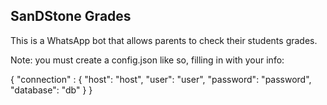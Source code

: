 ## SanDStone Grades

This is a WhatsApp bot that allows parents to check their students grades.

Note: you must create a config.json like so, filling in with your info:

{
    "connection" : {
        "host": "host",
        "user": "user",
        "password": "password",
        "database": "db"
    }
}

